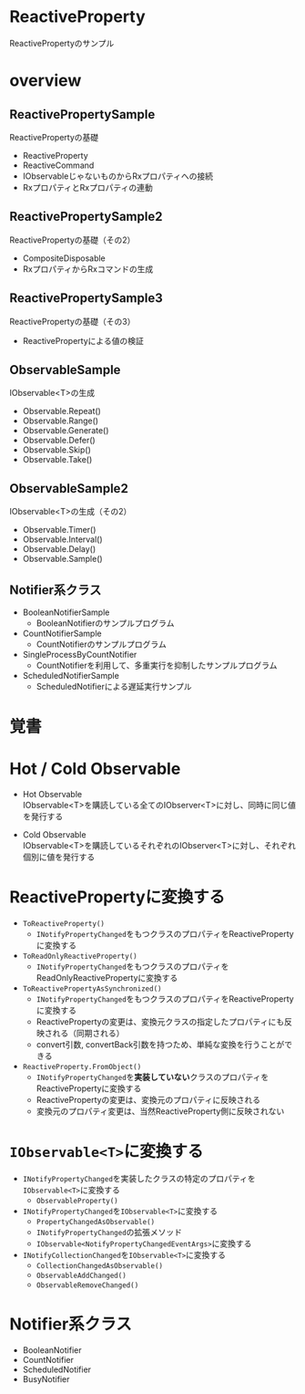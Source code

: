 # ReactiveProperty

ReactivePropertyのサンプル

# overview

## ReactivePropertySample

ReactivePropertyの基礎
- ReactiveProperty
- ReactiveCommand
- IObservable<T>じゃないものからRxプロパティへの接続
- RxプロパティとRxプロパティの連動

## ReactivePropertySample2

ReactivePropertyの基礎（その2）
- CompositeDisposable
- RxプロパティからRxコマンドの生成

## ReactivePropertySample3

ReactivePropertyの基礎（その3）
- ReactivePropertyによる値の検証

## ObservableSample

IObservable\<T\>の生成
- Observable.Repeat()
- Observable.Range()
- Observable.Generate()
- Observable.Defer()
- Observable.Skip()
- Observable.Take()

## ObservableSample2

IObservable\<T\>の生成（その2）
- Observable.Timer()
- Observable.Interval()
- Observable.Delay()
- Observable.Sample()

## Notifier系クラス

- BooleanNotifierSample
    - BooleanNotifierのサンプルプログラム
- CountNotifierSample
    - CountNotifierのサンプルプログラム
- SingleProcessByCountNotifier
    - CountNotifierを利用して、多重実行を抑制したサンプルプログラム
- ScheduledNotifierSample
    - ScheduledNotifierによる遅延実行サンプル


# 覚書

# Hot / Cold Observable

- Hot Observable  
    IObservable\<T\>を購読している全てのIObserver\<T\>に対し、同時に同じ値を発行する

- Cold Observable  
    IObservable\<T\>を購読しているそれぞれのIObserver\<T\>に対し、それぞれ個別に値を発行する

# ReactivePropertyに変換する

- `ToReactiveProperty()`
    - `INotifyPropertyChanged`をもつクラスのプロパティをReactivePropertyに変換する
- `ToReadOnlyReactiveProperty()`
    - `INotifyPropertyChanged`をもつクラスのプロパティをReadOnlyReactivePropertyに変換する
- `ToReactivePropertyAsSynchronized()`
    - `INotifyPropertyChanged`をもつクラスのプロパティをReactivePropertyに変換する
    - ReactivePropertyの変更は、変換元クラスの指定したプロパティにも反映される（同期される）
    - convert引数, convertBack引数を持つため、単純な変換を行うことができる
- `ReactiveProperty.FromObject()`
    - `INotifyPropertyChanged`を**実装していない**クラスのプロパティをReactivePropertyに変換する
    - ReactivePropertyの変更は、変換元のプロパティに反映される
    - 変換元のプロパティ変更は、当然ReactiveProperty側に反映されない

# `IObservable<T>`に変換する

- `INotifyPropertyChanged`を実装したクラスの特定のプロパティを`IObservable<T>`に変換する
    - `ObservableProperty()`
- `INotifyPropertyChanged`を`IObservable<T>`に変換する
    - `PropertyChangedAsObservable()`
    - `INotifyPropertyChanged`の拡張メソッド
    - `IObservable<NotifyPropertyChangedEventArgs>`に変換する
- `INotifyCollectionChanged`を`IObservable<T>`に変換する
    - `CollectionChangedAsObservable()`
    - `ObservableAddChanged()`
    - `ObservableRemoveChanged()`

# Notifier系クラス

- BooleanNotifier
- CountNotifier
- ScheduledNotifier
- BusyNotifier
